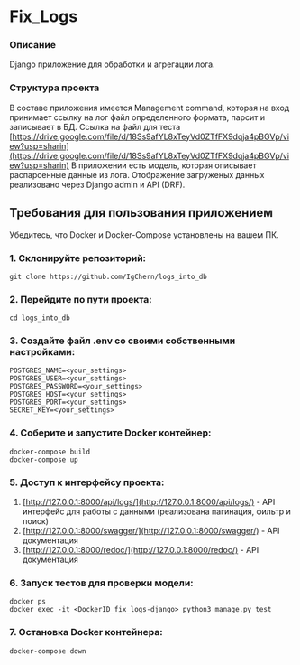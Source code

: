 # Fix_Logs

### Описание
Django приложение для обработки и агрегации лога.

### Структура проекта
В составе приложения имеется Management command, которая на вход принимает ссылку на лог файл определенного формата, парсит и записывает в БД. Ссылка на файл для теста
[https://drive.google.com/file/d/18Ss9afYL8xTeyVd0ZTfFX9dqja4pBGVp/view?usp=sharin](https://drive.google.com/file/d/18Ss9afYL8xTeyVd0ZTfFX9dqja4pBGVp/view?usp=sharin)
В приложении есть модель, которая описывает распарсенные данные из лога. Отображение загруженых данных реализовано через Django admin и API (DRF).


## Требования для пользования приложением

Убедитесь, что Docker и Docker-Compose установлены на вашем ПК.


### 1. Склонируйте репозиторий:

    git clone https://github.com/IgChern/logs_into_db

### 2. Перейдите по пути проекта:

    cd logs_into_db

### 3. Создайте файл .env со своими собственными настройками:

    POSTGRES_NAME=<your_settings>
    POSTGRES_USER=<your_settings>
    POSTGRES_PASSWORD=<your_settings>
    POSTGRES_HOST=<your_settings>
    POSTGRES_PORT=<your_settings>
    SECRET_KEY=<your_settings>

### 4. Соберите и запустите Docker контейнер:

    docker-compose build
    docker-compose up

### 5. Доступ к интерфейсу проекта:  
1. [http://127.0.0.1:8000/api/logs/](http://127.0.0.1:8000/api/logs/) - API интерфейс для работы с данными (реализована пагинация, фильтр и поиск)
2. [http://127.0.0.1:8000/swagger/](http://127.0.0.1:8000/swagger/) - API документация
3. [http://127.0.0.1:8000/redoc/](http://127.0.0.1:8000/redoc/) - API документация

### 6. Запуск тестов для проверки модели:

    docker ps
    docker exec -it <DockerID_fix_logs-django> python3 manage.py test


### 7. Остановка Docker контейнера:

    docker-compose down
